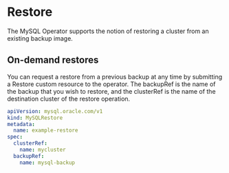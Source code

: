 # Restore

The MySQL Operator supports the notion of restoring a cluster from an existing backup image.

## On-demand restores

You can request a restore from a previous backup at any time by submitting a
Restore custom resource to the operator. The backupRef is the name of the
backup that you wish to restore, and the clusterRef is the name of the
destination cluster of the restore operation.

```yaml
apiVersion: mysql.oracle.com/v1
kind: MySQLRestore
metadata:
  name: example-restore
spec:
  clusterRef:
    name: mycluster
  backupRef:
    name: mysql-backup
```

